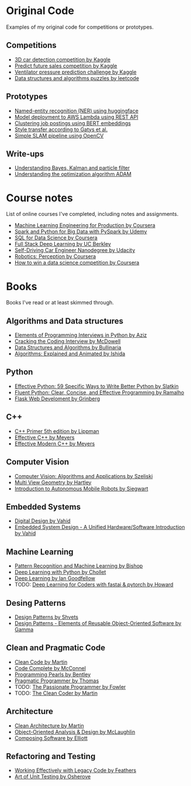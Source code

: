 # Original Code

Examples of my original code for competitions or prototypes.

## Competitions

- [3D car detection competition by Kaggle](https://github.com/cgebbe/kaggle_pku-autonomous-driving)
- [Predict future sales competition by Kaggle](https://github.com/cgebbe/kaggle_predict_future_sales)
- [Ventilator pressure prediction challenge by Kaggle](https://github.com/cgebbe/kaggle_ventilator_pressure)
- [Data structures and algorithms puzzles by leetcode](https://leetcode.com/cgebbe/)

## Prototypes

- [Named-entity recognition (NER) using huggingface](https://github.com/cgebbe/prototype_ner_nobel_laureate)
- [Model deployment to AWS Lambda using REST API](https://github.com/cgebbe/prototype_aws_lambda)
- [Clustering job postings using BERT embeddings](https://cgebbe.medium.com/clustering-job-postings-by-skills-b33e0ad579ff)
- [Style transfer according to Gatys et al.](https://github.com/cgebbe/demo_style_gatys)
- [Simple SLAM pipeline using OpenCV](https://github.com/cgebbe/demo_slam)

## Write-ups

- [Understanding Bayes, Kalman and particle filter](https://github.com/cgebbe/demo_kalman)
- [Understanding the optimization algorithm ADAM](https://github.com/cgebbe/demo_optimizer)

# Course notes

List of online courses I've completed, including notes and assignments.

- [Machine Learning Engineering for Production by Coursera](https://github.com/cgebbe/coursera_mlops_specialization)
- [Spark and Python for Big Data with PySpark by Udemy](https://github.com/cgebbe/course_pyspark_bigdata_udemy)
- [SQL for Data Science by Coursera](https://github.com/cgebbe/course_sql_for_data_science)
- [Full Stack Deep Learning by UC Berkley](https://github.com/cgebbe/course_full_stack_deep_learning)
- [Self-Driving Car Engineer Nanodegree by Udacity](https://cgebbe.github.io/udacity_nanodegree_selfdriving)
- [Robotics: Perception by Coursera](https://github.com/cgebbe/coursera_robotics_perception)
- [How to win a data science competition by Coursera](https://github.com/cgebbe/coursera_win_competition)

# Books

Books I've read or at least skimmed through.

## Algorithms and Data structures

- [Elements of Programming Interviews in Python by Aziz](https://www.amazon.de/-/en/gp/product/1537713949/ref=ppx_yo_dt_b_search_asin_title?ie=UTF8&psc=1)
- [Cracking the Coding Interview by McDowell](https://www.amazon.de/-/en/Gayle-Laakmann-McDowell/dp/098478280X)
- [Data Structures and Algorithms by Bullinaria](https://www.cs.bham.ac.uk/~jxb/DSA/dsa.pdf)
- [Algorithms: Explained and Animated by Ishida](https://play.google.com/store/apps/details?id=wiki.algorithm.algorithms&hl=en&gl=US)

## Python

- [Effective Python: 59 Specific Ways to Write Better Python by Slatkin](https://www.amazon.de/-/en/gp/product/B00TKGY0GU/ref=ppx_yo_dt_b_search_asin_title?ie=UTF8&psc=1)
- [Fluent Python: Clear, Concise, and Effective Programming by Ramalho](https://www.amazon.de/-/en/Luciano-Ramalho/dp/1491946008/ref=sr_1_2?crid=31VR1GVNC2COR&keywords=Fluent+Python+by+Ramalho&qid=1644525001&s=books&sprefix=fluent+python+by+ramalho%2Cstripbooks%2C88&sr=1-2)
- [Flask Web Develoment by Grinberg](https://www.amazon.de/-/en/gp/product/B07B8DCCN7/ref=ppx_yo_dt_b_search_asin_title?ie=UTF8&psc=1)

## C++

- [C++ Primer 5th edition by Lippman](https://www.amazon.de/dp/B0091I7FEQ/ref=dp-kindle-redirect?_encoding=UTF8&btkr=1)
- [Effective C++ by Meyers](https://www.amazon.de/-/en/Scott-Meyers-ebook/dp/B004V4420U/ref=sr_1_1?crid=29O63Q3X0O5N4&keywords=Effective+C%2B%2B&qid=1644524807&s=digital-text&sprefix=effective+c%2B%2B+%2Cdigital-text%2C91&sr=1-1)
- [Effective Modern C++ by Meyers](https://www.amazon.de/-/en/Scott-Meyers-ebook/dp/B00PGCMGDQ/ref=sr_1_2?crid=29O63Q3X0O5N4&keywords=Effective+C%2B%2B&qid=1644524807&s=digital-text&sprefix=effective+c%2B%2B+%2Cdigital-text%2C91&sr=1-2)

## Computer Vision

- [Computer Vision: Algorithms and Applications by Szeliski](https://szeliski.org/Book/)
- [Multi View Geometry by Hartley](https://www.amazon.de/dp/B00AKE1QK4/ref=dp-kindle-redirect?_encoding=UTF8&btkr=1)
- [Introduction to Autonomous Mobile Robots by Siegwart](https://www.amazon.de/dp/B08HY283W7/ref=dp-kindle-redirect?_encoding=UTF8&btkr=1)

## Embedded Systems

- [Digital Design by Vahid](https://www.amazon.de/gp/product/8126523425/ref=ppx_yo_dt_b_asin_title_o00_s00?ie=UTF8&psc=1)
- [Embedded System Design - A Unified Hardware/Software Introduction by Vahid](https://www.amazon.de/-/en/gp/product/0471386782/ref=ppx_yo_dt_b_search_asin_title?ie=UTF8&psc=1)

## Machine Learning

- [Pattern Recognition and Machine Learning by Bishop](https://www.amazon.de/-/en/Christopher-M-Bishop/dp/0387310738)
- [Deep Learning with Python by Chollet](https://www.amazon.de/-/en/Francois-Chollet/dp/1617294438/ref=sr_1_2?crid=11G1GTQR5M9FW&keywords=deep+learning+with+python+chollet&qid=1644525436&sprefix=deep+learning+with+python+cholle%2Caps%2C85&sr=8-2)
- [Deep Learning by Ian Goodfellow](https://www.amazon.de/dp/B08FH8Y533/ref=dp-kindle-redirect?_encoding=UTF8&btkr=1)
- TODO: [Deep Learning for Coders with fastai & pytorch by Howard](https://www.amazon.de/-/en/Jeremy-Howard/dp/1492045527/ref=sr_1_2?crid=3S4P0QJI3P1CF&keywords=Deep+Learning+for+Coders+with+fastai+%26+pytorch&qid=1644526843&sprefix=deep+learning+for+coders+with+fastai+%26+pytorch%2Caps%2C78&sr=8-2)

## Desing Patterns

- [Design Patterns by Shvets](https://refactoring.guru/design-patterns/book)
- [Design Patterns - Elements of Reusable Object-Oriented Software by Gamma](https://www.amazon.de/dp/B000SEIBB8/ref=dp-kindle-redirect?_encoding=UTF8&btkr=1)

## Clean and Pragmatic Code

- [Clean Code by Martin](https://www.amazon.de/-/en/Robert-Martin/dp/0132350882/ref=sr_1_1?crid=29R4D3S3M6Z2H&keywords=Clean+Code+by+Martin&qid=1644525995&sprefix=clean+code+by+martin+%2Caps%2C83&sr=8-1)
- [Code Complete by McConnel](https://www.amazon.de/-/en/Steve-McConnell/dp/0735619670/ref=sr_1_1?crid=Z7QYDDTI2NIQ&keywords=code+complete+by+mcconnell&qid=1644526027&sprefix=code+complete+by+mcconnel%2Caps%2C89&sr=8-1)
- [Programming Pearls by Bentley](https://www.amazon.de/-/en/Jon-Bentley/dp/0201657880/ref=sr_1_1?crid=3SW8XWONZ2QSJ&keywords=Programming+Pearls+by+Bentley&qid=1644526059&sprefix=programming+pearls+by+bentley%2Caps%2C65&sr=8-1)
- [Pragmatic Programmer by Thomas](https://www.amazon.de/-/en/David-Thomas/dp/0135957052/ref=sr_1_1?crid=3ELC55BGIESOP&keywords=pragmatic+programmierer+von+thomas&qid=1644526073&sprefix=pragmatic+programmer+by+thomas%2Caps%2C93&sr=8-1)
- TODO: [The Passionate Programmer by Fowler](https://www.amazon.de/-/en/Chad-Fowler/dp/1934356344/ref=sr_1_1?crid=36DN60RR0EL4&keywords=The+Passionate+Programmer+by+Fowler&qid=1644526087&sprefix=the+passionate+programmer+by+fowler%2Caps%2C74&sr=8-1)
- TODO: [The Clean Coder by Martin](https://www.amazon.de/-/en/Robert-C-Martin/dp/0137081073/ref=sr_1_3?crid=29R4D3S3M6Z2H&keywords=Clean+Code+by+Martin&qid=1644526106&sprefix=clean+code+by+martin+%2Caps%2C83&sr=8-3)

## Architecture

- [Clean Architecture by Martin](https://www.amazon.de/-/en/Robert-C-Martin/dp/0134494164/ref=pd_bxgy_img_2/259-1609427-7368537?pd_rd_w=tXDvt&pf_rd_p=a2e044d8-c6c4-472e-be1b-004f9c16cb56&pf_rd_r=Q6GP8JKY4JM62PTNZXFX&pd_rd_r=bcbb55a8-9df3-4ee8-b496-941bc910a1d9&pd_rd_wg=kAshe&pd_rd_i=0134494164&psc=1)
- [Object-Oriented Analysis & Design by McLaughlin](https://www.amazon.de/-/en/Brett-D-McLaughlin-ebook/dp/B06XNJ5FM8/ref=sr_1_1?crid=PYITYO1Z8WJJ&keywords=objektorientierte+analyse+%26+design+von+mclaughlin&qid=1644525979&sprefix=object-oriented+analysis+%26+design+by+mclaughlin%2Caps%2C69&sr=8-1)
- [Composing Software by Elliott](https://www.amazon.de/-/en/Eric-Elliott/dp/1661212565)

## Refactoring and Testing

- [Working Effectively with Legacy Code by Feathers](https://www.amazon.de/-/en/Michael-C-Feathers/dp/0131177052/ref=sr_1_1?crid=1OYTLARX4LJLI&keywords=Working+Effectively+with+Legacy+Code+by+Feathers&qid=1644526764&sprefix=working+effectively+with+legacy+code+by+feathers%2Caps%2C63&sr=8-1)
- [Art of Unit Testing by Osherove](https://www.amazon.de/-/en/Roy-Osherove/dp/1617290890/ref=sr_1_1?crid=DJWID6HU2572&keywords=Art+of+Unit+Testing&qid=1644526777&sprefix=art+of+unit+testing%2Caps%2C111&sr=8-1)
